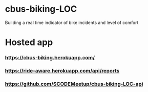 # cbus-biking-LOC
Building a real time indicator of bike incidents and level of comfort

# Hosted app
### https://cbus-biking.herokuapp.com/
### https://ride-aware.herokuapp.com/api/reports
### https://github.com/SCODEMeetup/cbus-biking-LOC-api
